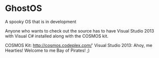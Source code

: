# GhostOS
A spooky OS that is in development

Anyone who wants to check out the source has to have Visual Studio 2013 with Visual C# installed along with the COSMOS kit.

COSMOS Kit: http://cosmos.codeplex.com/'
Visual Studio 2013: Ahoy, me Hearties! Welcome to me Bay of Pirates! ;)
